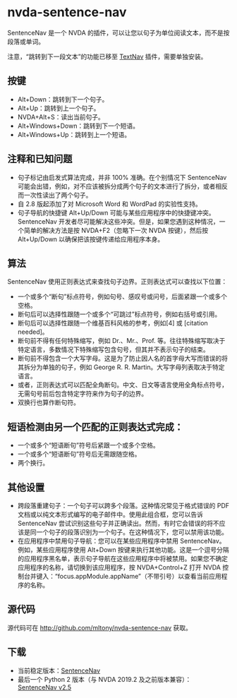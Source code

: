 # nvda-sentence-nav
SentenceNav 是一个 NVDA 的插件，可以让您以句子为单位阅读文本，而不是按段落或单词。


注意，“跳转到下一段文本”的功能已移至 [TextNav](http://github.com/mltony/nvda-text-nav/) 插件，需要单独安装。

## 按键
* Alt+Down：跳转到下一个句子。
* Alt+Up：跳转到上一个句子。
* NVDA+Alt+S：读出当前句子。
* Alt+Windows+Down：跳转到下一个短语。
* Alt+Windows+Up：跳转到上一个短语。


## 注释和已知问题
* 句子标记由启发式算法完成，并非 100% 准确。在个别情况下 SentenceNav 可能会出错，例如，对不应该被拆分成两个句子的文本进行了拆分，或者相反而一次性读出了两个句子。
* 自 2.8 版起添加了对 Microsoft Word 和 WordPad 的实验性支持。
* 句子导航的快捷键 Alt+Up/Down 可能与某些应用程序中的快捷键冲突。 SentenceNav 开发者尽可能解决这些冲突。但是，如果您遇到这种情况，一个简单的解决方法是按 NVDA+F2（忽略下一次 NVDA 按键），然后按 Alt+Up/Down 以确保把该按键传递给应用程序本身。

## 算法

SentenceNav 使用正则表达式来查找句子边界。正则表达式可以查找以下位置：

* 一个或多个“断句”标点符号，例如句号、感叹号或问号，后面紧跟一个或多个空格。
* 断句后可以选择性跟随一个或多个“可跳过”标点符号，例如右括号或引用。
* 断句后可以选择性跟随一个维基百科风格的参考，例如[4] 或 [citation needed]。
* 断句前不得有任何特殊缩写，例如 Dr.、Mr.、Prof. 等。往往特殊缩写取决于特定语言，多数情况下特殊缩写包含句号，但其并不表示句子的结束。
* 断句前不得包含一个大写字母。这是为了防止因人名的首字母大写而错误的将其拆分为单独的句子，例如 George R. R. Martin。大写字母列表取决于特定语言。
* 或者，正则表达式可以匹配全角断句。中文、日文等语言使用全角标点符号，无需句号前后包含特定字符来作为句子的边界。
* 双换行也算作断句符。

## 短语检测由另一个匹配的正则表达式完成：
* 一个或多个“短语断句”符号后紧跟一个或多个空格。
* 一个或多个“短语断句”符号后无需跟随空格。
* 两个换行。

## 其他设置
* 跨段落重建句子：一个句子可以跨多个段落。这种情况常见于格式错误的 PDF 文档或以纯文本形式编写的电子邮件中。使用此组合框，您可以告诉 SentenceNav 尝试识别这些句子并正确读出。然而，有时它会错误的将不应该是同一个句子的段落识别为一个句子。在这种情况下，您可以禁用该功能。
* 在应用程序中禁用句子导航：您可以在某些应用程序中禁用 SentenceNav。例如，某些应用程序使用 Alt+Down 按键来执行其他功能。这是一个逗号分隔的应用程序黑名单，表示句子导航在这些应用程序中将被禁用。如果您不确定应用程序的名称，请切换到该应用程序，按 NVDA+Control+Z 打开 NVDA 控制台并键入：“focus.appModule.appName”（不带引号）以查看当前应用程序的名称。

## 源代码

源代码可在 <http://github.com/mltony/nvda-sentence-nav> 获取。

## 下载
* 当前稳定版本：[SentenceNav](https://github.com/mltony/nvda-sentence-nav/releases/latest/download/SentenceNav.nvda-addon)
* 最后一个 Python 2 版本（与 NVDA 2019.2 及之前版本兼容）：[SentenceNav v2.5](https://github.com/mltony/nvda-sentence-nav/releases/download/v2.5/SentenceNav-2.5.nvda-addon)

